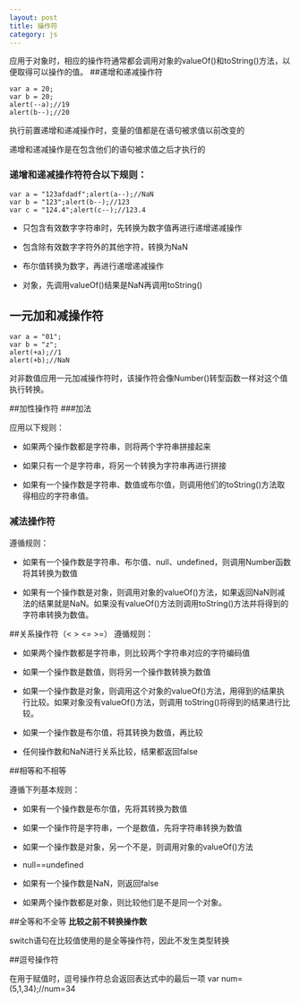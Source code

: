 ```yaml
---
layout: post
title: 操作符
category: js
---
```

应用于对象时，相应的操作符通常都会调用对象的valueOf()和toString()方法，以便取得可以操作的值。
##递增和递减操作符

    var a = 20;
    var b = 20;
    alert(--a);//19
    alert(b--);//20
    
执行前置递增和递减操作时，变量的值都是在语句被求值以前改变的

递增和递减操作是在包含他们的语句被求值之后才执行的

### 递增和递减操作符符合以下规则：

    var a = "123afdadf";alert(a--);//NaN
    var b = "123";alert(b--);//123
    var c = "124.4";alert(c--);//123.4

* 只包含有效数字字符串时，先转换为数字值再进行递增递减操作

* 包含除有效数字字符外的其他字符，转换为NaN
 
* 布尔值转换为数字，再进行递增递减操作

* 对象，先调用valueOf()结果是NaN再调用toString()

## 一元加和减操作符
    var a = "01";
    var b = "z";
    alert(+a);//1
    alert(+b);//NaN

对非数值应用一元加减操作符时，该操作符会像Number()转型函数一样对这个值执行转换。

##加性操作符
###加法

应用以下规则：

* 如果两个操作数都是字符串，则将两个字符串拼接起来

* 如果只有一个是字符串，将另一个转换为字符串再进行拼接

* 如果有一个操作数是字符串、数值或布尔值，则调用他们的toString()方法取得相应的字符串值。

### 减法操作符

遵循规则：

* 如果有一个操作数是字符串、布尔值、null、undefined，则调用Number函数将其转换为数值

* 如果有一个操作数是对象，则调用对象的valueOf()方法，如果返回NaN则减法的结果就是NaN。如果没有valueOf()方法则调用toString()方法并将得到的字符串转换为数值。

##关系操作符（< > <= >=）
遵循规则：

* 如果两个操作数都是字符串，则比较两个字符串对应的字符编码值

* 如果一个操作数是数值，则将另一个操作数转换为数值

* 如果一个操作数是对象，则调用这个对象的valueOf()方法，用得到的结果执行比较。如果对象没有valueOf()方法，则调用 toString()将得到的结果进行比较。

* 如果一个操作数是布尔值，将其转换为数值，再比较

* 任何操作数和NaN进行关系比较，结果都返回false

##相等和不相等

遵循下列基本规则：

* 如果有一个操作数是布尔值，先将其转换为数值

* 如果一个操作符是字符串，一个是数值，先将字符串转换为数值

* 如果一个操作数是对象，另一个不是，则调用对象的valueOf()方法

* null==undefined

* 如果有一个操作数是NaN，则返回false

* 如果两个操作数都是对象，则比较他们是不是同一个对象。

##全等和不全等
**比较之前不转换操作数**

switch语句在比较值使用的是全等操作符，因此不发生类型转换

##逗号操作符

在用于赋值时，逗号操作符总会返回表达式中的最后一项
var num=(5,1,34);//num=34